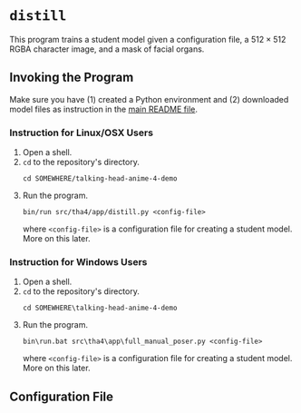 # `distill`

This program trains a student model given a configuration file, a $512 \times 512$ RGBA character image, and a mask of facial organs.

## Invoking the Program

Make sure you have (1) created a Python environment and (2) downloaded model files as instruction in the [main README file](../README.md).

### Instruction for Linux/OSX Users

1. Open a shell.
2. `cd` to the repository's directory.
   ```
   cd SOMEWHERE/talking-head-anime-4-demo
   ```
3. Run the program.
   ```
   bin/run src/tha4/app/distill.py <config-file>
   ```
   where `<config-file>` is a configuration file for creating a student model. More on this later.

### Instruction for Windows Users

1. Open a shell.
2. `cd` to the repository's directory.
   ```
   cd SOMEWHERE\talking-head-anime-4-demo
   ```
3. Run the program.
   ```
   bin\run.bat src\tha4\app\full_manual_poser.py <config-file>
   ```   
   where `<config-file>` is a configuration file for creating a student model. More on this later.

## Configuration File

